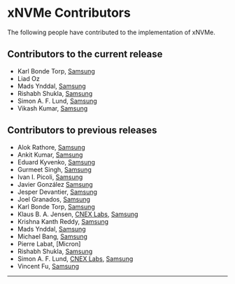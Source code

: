 xNVMe Contributors
==================

The following people have contributed to the implementation of xNVMe.

Contributors to the current release
-----------------------------------

* Karl Bonde Torp, [Samsung]
* Liad Oz
* Mads Ynddal, [Samsung]
* Rishabh Shukla, [Samsung]
* Simon A. F. Lund, [Samsung]
* Vikash Kumar, [Samsung]

Contributors to previous releases
---------------------------------

* Alok Rathore, [Samsung]
* Ankit Kumar, [Samsung]
* Eduard Kyvenko, [Samsung]
* Gurmeet Singh, [Samsung]
* Ivan I. Picoli, [Samsung]
* Javier González [Samsung]
* Jesper Devantier, [Samsung]
* Joel Granados, [Samsung]
* Karl Bonde Torp, [Samsung]
* Klaus B. A. Jensen, [CNEX Labs], [Samsung]
* Krishna Kanth Reddy, [Samsung]
* Mads Ynddal, [Samsung]
* Michael Bang, [Samsung]
* Pierre Labat, [Micron]
* Rishabh Shukla, [Samsung]
* Simon A. F. Lund, [CNEX Labs], [Samsung]
* Vincent Fu, [Samsung]

---

[Samsung]: http://www.samsung.com/
[CNEX Labs]: https://www.cnexlabs.com

